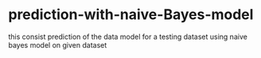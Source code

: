 # prediction-with-naive-Bayes-model
this consist prediction of the data model for a testing dataset using naive bayes model on given dataset

